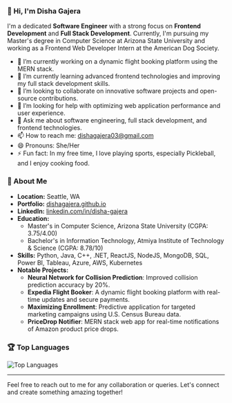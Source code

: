 ### 👋 Hi, I'm Disha Gajera

I'm a dedicated **Software Engineer** with a strong focus on **Frontend Development** and **Full Stack Development**. Currently, I'm pursuing my Master's degree in Computer Science at Arizona State University and working as a Frontend Web Developer Intern at the American Dog Society.

- 🔭 I’m currently working on a dynamic flight booking platform using the MERN stack.
- 🌱 I’m currently learning advanced frontend technologies and improving my full stack development skills.
- 👯 I’m looking to collaborate on innovative software projects and open-source contributions.
- 🤔 I’m looking for help with optimizing web application performance and user experience.
- 💬 Ask me about software engineering, full stack development, and frontend technologies.
- 📫 How to reach me: [dishagajera03@gmail.com](mailto:dishagajera03@gmail.com)
- 😄 Pronouns: She/Her
- ⚡ Fun fact: In my free time, I love playing sports, especially Pickleball, and I enjoy cooking food.

### 🌟 About Me
- **Location:** Seattle, WA
- **Portfolio:** [dishagajera.github.io](https://dishagajera.github.io/)
- **LinkedIn:** [linkedin.com/in/disha-gajera](https://www.linkedin.com/in/disha-gajera/)
- **Education:**
  - Master's in Computer Science, Arizona State University (CGPA: 3.75/4.00)
  - Bachelor's in Information Technology, Atmiya Institute of Technology & Science (CGPA: 8.78/10)
- **Skills:** Python, Java, C++, .NET, ReactJS, NodeJS, MongoDB, SQL, Power BI, Tableau, Azure, AWS, Kubernetes
- **Notable Projects:**
  - **Neural Network for Collision Prediction**: Improved collision prediction accuracy by 20%.
  - **Expedia Flight Booker**: A dynamic flight booking platform with real-time updates and secure payments.
  - **Maximizing Enrollment**: Predictive application for targeted marketing campaigns using U.S. Census Bureau data.
  - **PriceDrop Notifier**: MERN stack web app for real-time notifications of Amazon product price drops.

### 🏆 Top Languages
![Top Languages](https://github-readme-stats.vercel.app/api/top-langs/?username=DishaGajera&layout=compact&theme=radical)

---

Feel free to reach out to me for any collaboration or queries. Let's connect and create something amazing together!
